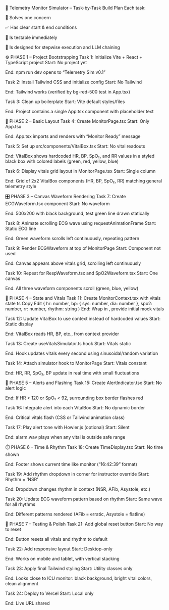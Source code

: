 🧠 Telemetry Monitor Simulator – Task-by-Task Build Plan
Each task:

🧩 Solves one concern

✅ Has clear start & end conditions

🧪 Is testable immediately

🔄 Is designed for stepwise execution and LLM chaining

⚙️ PHASE 1 – Project Bootstrapping
Task 1: Initialize Vite + React + TypeScript project
Start: No project yet

End: npm run dev opens to “Telemetry Sim v0.1”

Task 2: Install Tailwind CSS and initialize config
Start: No Tailwind

End: Tailwind works (verified by bg-red-500 test in App.tsx)

Task 3: Clean up boilerplate
Start: Vite default styles/files

End: Project contains a single App.tsx component with placeholder text

🧱 PHASE 2 – Basic Layout
Task 4: Create MonitorPage.tsx
Start: Only App.tsx

End: App.tsx imports and renders <MonitorPage /> with “Monitor Ready” message

Task 5: Set up src/components/VitalBox.tsx
Start: No vital readouts

End: VitalBox shows hardcoded HR, BP, SpO₂, and RR values in a styled black box with colored labels (green, red, yellow, blue)

Task 6: Display vitals grid layout in MonitorPage.tsx
Start: Single column

End: Grid of 2x2 VitalBox components (HR, BP, SpO₂, RR) matching general telemetry style

🎛️ PHASE 3 – Canvas Waveform Rendering
Task 7: Create ECGWaveform.tsx component
Start: No waveform

End: 500x200 <canvas> with black background, test green line drawn statically

Task 8: Animate scrolling ECG wave using requestAnimationFrame
Start: Static ECG line

End: Green waveform scrolls left continuously, repeating pattern

Task 9: Render ECGWaveform at top of MonitorPage
Start: Component not used

End: Canvas appears above vitals grid, scrolling left continuously

Task 10: Repeat for RespWaveform.tsx and SpO2Waveform.tsx
Start: One canvas

End: All three waveform components scroll (green, blue, yellow)

🧬 PHASE 4 – State and Vitals
Task 11: Create MonitorContext.tsx with vitals state
ts
Copy
Edit
{
  hr: number,
  bp: { sys: number, dia: number },
  spo2: number,
  rr: number,
  rhythm: string
}
End: Wrap <App /> in <MonitorProvider>, provide initial mock vitals

Task 12: Update VitalBox to use context instead of hardcoded values
Start: Static display

End: VitalBox reads HR, BP, etc., from context provider

Task 13: Create useVitalsSimulator.ts hook
Start: Vitals static

End: Hook updates vitals every second using sinusoidal/random variation

Task 14: Attach simulator hook to MonitorPage
Start: Vitals constant

End: HR, RR, SpO₂, BP update in real time with small fluctuations

🚨 PHASE 5 – Alerts and Flashing
Task 15: Create AlertIndicator.tsx
Start: No alert logic

End: If HR > 120 or SpO₂ < 92, surrounding box border flashes red

Task 16: Integrate alert into each VitalBox
Start: No dynamic border

End: Critical vitals flash (CSS or Tailwind animation class)

Task 17: Play alert tone with Howler.js (optional)
Start: Silent

End: alarm.wav plays when any vital is outside safe range

⏱️ PHASE 6 – Time & Rhythm
Task 18: Create TimeDisplay.tsx
Start: No time shown

End: Footer shows current time like monitor (“16:42:39” format)

Task 19: Add rhythm dropdown in corner for instructor override
Start: Rhythm = 'NSR'

End: Dropdown changes rhythm in context (NSR, AFib, Asystole, etc.)

Task 20: Update ECG waveform pattern based on rhythm
Start: Same wave for all rhythms

End: Different patterns rendered (AFib = erratic, Asystole = flatline)

🧪 PHASE 7 – Testing & Polish
Task 21: Add global reset button
Start: No way to reset

End: Button resets all vitals and rhythm to default

Task 22: Add responsive layout
Start: Desktop-only

End: Works on mobile and tablet, with vertical stacking

Task 23: Apply final Tailwind styling
Start: Utility classes only

End: Looks close to ICU monitor: black background, bright vital colors, clean alignment

Task 24: Deploy to Vercel
Start: Local only

End: Live URL shared

